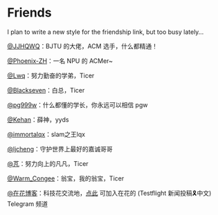 # Friends

I plan to write a new style for the friendship link, but too busy lately… 

[@JJHQWQ](https://jjhqaq.com/)：BJTU 的大佬，ACM 选手，什么都精通！

[@Phoenix-ZH](http://phoenix-zh.cn/)：一名 NPU 的 ACMer~

[@Lwq](http://lwqqaq.cn/)：努力勤奋的学弟，Ticer

[@Blackseven](https://blackseven.top/)：白总，Ticer

[@pg999w](https://blog.pg999w.top/)：什么都懂的学长，你永远可以相信 pgw

[@Kehan](https://blog.kehan.xyz/)：薛神，yyds

[@immortalqx](https://immortalqx.github.io/)：slam之王lqx

[@ljcheng](https://www.ljcheng.cc/)：守护世界上最好的嘉诚哥哥

[@芃](https://bzpovo.xyz/)：努力向上的凡凡，Ticer

[@Warm_Congee](http://warmcongee.com/)：翁宝，我的翁宝，Ticer

[@在花博客](https://www.vzaihua.com)：科技花交流地，[点此](https://t.me/TestFlightCN) 可加入在花的 (Testflight 新闻投稿🎗中文) Telegram 频道